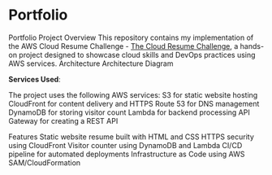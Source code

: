 # Portfolio
Portfolio
Project Overview
This repository contains my implementation of the AWS Cloud Resume Challenge - [The Cloud Resume Challenge](https://cloudresumechallenge.dev/), a hands-on project designed to showcase cloud skills and DevOps practices using AWS services.
Architecture
Architecture Diagram

**Services Used**:

The project uses the following AWS services:
S3 for static website hosting
CloudFront for content delivery and HTTPS
Route 53 for DNS management
DynamoDB for storing visitor count
Lambda for backend processing
API Gateway for creating a REST API

Features
Static website resume built with HTML and CSS
HTTPS security using CloudFront
Visitor counter using DynamoDB and Lambda
CI/CD pipeline for automated deployments
Infrastructure as Code using AWS SAM/CloudFormation
